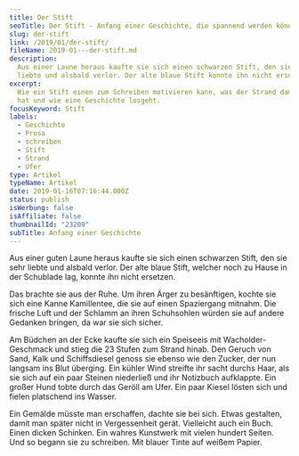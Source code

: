 ```yaml
---
title: Der Stift
seoTitle: Der Stift - Anfang einer Geschichte, die spannend werden könnte
slug: der-stift
link: /2019/01/der-stift/
fileName: 2019-01---der-stift.md
description:
  Aus einer Laune heraus kaufte sie sich einen schwarzen Stift, den sie sehr
  liebte und alsbald verlor. Der alte blaue Stift konnte ihn nicht ersetzen.
excerpt:
  Wie ein Stift einen zum Schreiben motivieren kann, was der Strand damit zu tun
  hat und wie eine Geschichte losgeht.
focusKeyword: Stift
labels:
  - Geschichte
  - Prosa
  - schreiben
  - Stift
  - Strand
  - Ufer
type: Artikel
typeName: Artikel
date: 2019-01-16T07:16:44.000Z
status: publish
isWerbung: false
isAffiliate: false
thumbnailId: "23209"
subTitle: Anfang einer Geschichte
---
```


Aus einer guten Laune heraus kaufte sie sich einen schwarzen Stift, den sie sehr
liebte und alsbald verlor. Der alte blaue Stift, welcher noch zu Hause in der
Schublade lag, konnte ihn nicht ersetzen.

Das brachte sie aus der Ruhe. Um ihren Ärger zu besänftigen, kochte sie sich
eine Kanne Kamillentee, die sie auf einen Spaziergang mitnahm. Die frische Luft
und der Schlamm an ihren Schuhsohlen würden sie auf andere Gedanken bringen, da
war sie sich sicher.

Am Büdchen an der Ecke kaufte sie sich ein Speiseeis mit Wacholder-Geschmack und
stieg die 23 Stufen zum Strand hinab. Den Geruch von Sand, Kalk und
Schiffsdiesel genoss sie ebenso wie den Zucker, der nun langsam ins Blut
überging. Ein kühler Wind streifte ihr sacht durchs Haar, als sie sich auf ein
paar Steinen niederließ und ihr Notizbuch aufklappte. Ein großer Hund tobte
durch das Geröll am Ufer. Ein paar Kiesel lösten sich und fielen platschend ins
Wasser.

Ein Gemälde müsste man erschaffen, dachte sie bei sich. Etwas gestalten, damit
man später nicht in Vergessenheit gerät. Vielleicht auch ein Buch. Einen dicken
Schinken. Ein wahres Kunstwerk mit vielen hundert Seiten. Und so begann sie zu
schreiben. Mit blauer Tinte auf weißem Papier.
